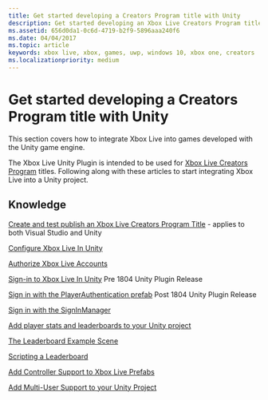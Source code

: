 ```yaml
---
title: Get started developing a Creators Program title with Unity
description: Get started developing an Xbox Live Creators Program title with the Unity game engine.
ms.assetid: 656d0da1-0c6d-4719-b2f9-5896aaa240f6
ms.date: 04/04/2017
ms.topic: article
keywords: xbox live, xbox, games, uwp, windows 10, xbox one, creators
ms.localizationpriority: medium
---
```


# Get started developing a Creators Program title with Unity

This section covers how to integrate Xbox Live into games developed with the Unity game engine.

The Xbox Live Unity Plugin is intended to be used for [Xbox Live Creators Program](../developer-program-overview.md#xbox-live-creators-program) titles. 
Following along with these articles to start integrating Xbox Live into a Unity project.


## Knowledge

<!-- tbd: reconcile with parent's list: -->

[Create and test publish an Xbox Live Creators Program Title](create-and-test-a-new-creators-title.md) - applies to both Visual Studio and Unity


[Configure Xbox Live In Unity](configure-xbox-live-in-unity.md)

[Authorize Xbox Live Accounts](authorize-xbox-live-accounts.md)

[Sign-in to Xbox Live In Unity](unity-prefabs-and-sign-in.md) Pre 1804 Unity Plugin Release

[Sign in with the PlayerAuthentication prefab](playerauthentication-prefab-sign-in.md)  Post 1804 Unity Plugin Release

[Sign in with the SignInManager](sign-in-manager.md)

[Add player stats and leaderboards to your Unity project](add-stats-and-leaderboards-in-unity.md)

[The Leaderboard Example Scene](setup-leaderboard-example-scene.md)

[Scripting a Leaderboard](unity-leaderboard-from-scratch.md)

[Add Controller Support to Xbox Live Prefabs](add-controller-support-to-xbox-live-prefabs.md)

[Add Multi-User Support to your Unity Project](add-multi-user-support.md)
